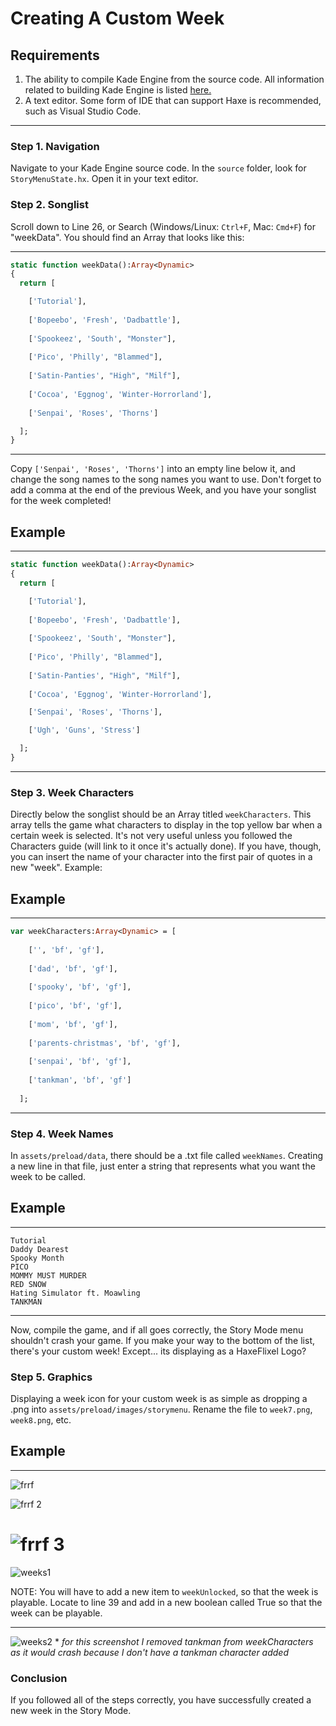 # Creating A Custom Week

## Requirements
1. The ability to compile Kade Engine from the source code. All information related to building Kade Engine is listed [here.](https://kadedev.github.io/Kade-Engine/building)
2. A text editor. Some form of IDE that can support Haxe is recommended, such as Visual Studio Code.

---
### Step 1. Navigation
Navigate to your Kade Engine source code. In the `source` folder, look for `StoryMenuState.hx`. Open it in your text editor.

### Step 2. Songlist

Scroll down to Line 26, or Search (Windows/Linux: `Ctrl+F`, Mac: `Cmd+F`) for "weekData". You should find an Array that looks like this:

---

```haxe
static function weekData():Array<Dynamic>
{
  return [

    ['Tutorial'],
		
    ['Bopeebo', 'Fresh', 'Dadbattle'],
		
    ['Spookeez', 'South', "Monster"],
		
    ['Pico', 'Philly', "Blammed"],
		
    ['Satin-Panties', "High", "Milf"],
		
    ['Cocoa', 'Eggnog', 'Winter-Horrorland'],
		
    ['Senpai', 'Roses', 'Thorns']

  ];
}
```

---

Copy `['Senpai', 'Roses', 'Thorns']` into an empty line below it, and change the song names to the song names you want to use.
Don't forget to add a comma at the end of the previous Week, and you have your songlist for the week completed!

Example
---

---

```haxe
static function weekData():Array<Dynamic>
{
  return [

    ['Tutorial'],
		
    ['Bopeebo', 'Fresh', 'Dadbattle'],
		
    ['Spookeez', 'South', "Monster"],
		
    ['Pico', 'Philly', "Blammed"],
		
    ['Satin-Panties', "High", "Milf"],
		
    ['Cocoa', 'Eggnog', 'Winter-Horrorland'],

    ['Senpai', 'Roses', 'Thorns'],

    ['Ugh', 'Guns', 'Stress']

  ];
}
```
 
---
 
### Step 3. Week Characters
Directly below the songlist should be an Array titled `weekCharacters`. This array tells the game what characters to display in the top yellow bar when a certain week is selected.
It's not very useful unless you followed the Characters guide (will link to it once it's actually done). If you have, though, you can insert the name of your character into the first pair of quotes in a new "week". Example:

Example
---

---

```haxe
var weekCharacters:Array<Dynamic> = [
		
    ['', 'bf', 'gf'],
		
    ['dad', 'bf', 'gf'],
		
    ['spooky', 'bf', 'gf'],
		
    ['pico', 'bf', 'gf'],
		
    ['mom', 'bf', 'gf'],
		
    ['parents-christmas', 'bf', 'gf'],
		
    ['senpai', 'bf', 'gf'],
    
    ['tankman', 'bf', 'gf']
	
  ];
```

---

### Step 4. Week Names

In `assets/preload/data`, there should be a .txt file called `weekNames`. Creating a new line in that file, just enter a string that represents what you want the week to be called.

Example
---

---
```
Tutorial
Daddy Dearest
Spooky Month
PICO
MOMMY MUST MURDER
RED SNOW
Hating Simulator ft. Moawling
TANKMAN
```

---

  Now, compile the game, and if all goes correctly, the Story Mode menu shouldn't crash your game. If you make your way to the bottom of the list, there's your custom week! Except... its displaying as a HaxeFlixel Logo?
  
### Step 5. Graphics
  
Displaying a week icon for your custom week is as simple as dropping a .png into `assets/preload/images/storymenu`. Rename the file to `week7.png`, `week8.png`, etc.

Example
---

---


![frrf](https://user-images.githubusercontent.com/68293280/118160164-cdab6d00-b3d2-11eb-9b29-a940eaf45025.png)

![frrf 2](https://user-images.githubusercontent.com/68293280/118160865-b8830e00-b3d3-11eb-8a23-818a1b4cfdb2.png)

![frrf 3](https://user-images.githubusercontent.com/68293280/118161461-7908f180-b3d4-11eb-89fa-e531ae5804d8.png)
=======
![weeks1](https://user-images.githubusercontent.com/55949451/122635123-69bb4900-d0e2-11eb-8bcc-1071cfda4e35.png)

NOTE: You will have to add a new item to `weekUnlocked`, so that the week is playable.
Locate to line 39 and add in a new boolean called True so that the week can be playable.


---

![weeks2](https://user-images.githubusercontent.com/55949451/122635129-763fa180-d0e2-11eb-841e-3456e74a50ba.png) \* *for this screenshot I removed tankman from weekCharacters as it would crash because I don't have a tankman character added*
### Conclusion

If you followed all of the steps correctly, you have successfully created a new week in the Story Mode.
